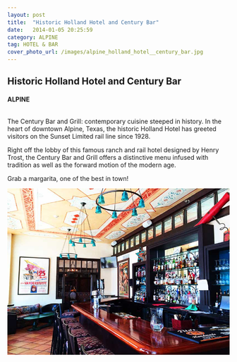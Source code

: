 ```yaml
---
layout: post
title:  "Historic Holland Hotel and Century Bar"
date:   2014-01-05 20:25:59
category: ALPINE
tag: HOTEL & BAR
cover_photo_url: /images/alpine_holland_hotel__century_bar.jpg
---
```


<div class="section-title">
	<h2>Historic Holland Hotel and Century Bar</h2>
  	<h4>ALPINE</h4>
  	<div class="divider-border"></div>
</div> 
<div class="column small-6">
  <p>The Century Bar and Grill: contemporary cuisine steeped in history. In the heart of downtown Alpine, Texas, the historic Holland Hotel has greeted visitors on the Sunset Limited rail line since 1928. 

  Right off the lobby of this famous ranch and rail hotel designed by Henry Trost, the Century Bar and Grill offers a distinctive menu infused with tradition as well as the forward motion of the modern age.

  Grab a margarita, one of the best in town!
  </p>
<div class="column small-6">
    <img src="/images/alpine_holland_hotel__century_bar.jpg">
</div>   


